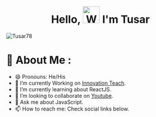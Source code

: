 <h1 align="center"> Hello, <img src="https://raw.githubusercontent.com/nixin72/nixin72/master/wave.gif" 
         alt="Waving hand animated gif"
         height="45"
         width="45" /> I'm Tusar</h1>
         
<p align="left"> <img src="https://komarev.com/ghpvc/?username=Tusar78&label=Profile views&color=blue&style=plastic&style=for-the-badge" alt="Tusar78" /> </p>

# 💫 About Me :
- 😄 Pronouns: He/His
- 🔭 I’m currently Working on [Innovation Teach](https://www.youtube.com/innovation-teach).
- 🌱 I’m currently learning about ReactJS.
- 👯 I’m looking to collaborate on [Youtube](https://youtube.com/innovation-teach).
- 💬 Ask me about JavaScript.
- 📫 How to reach me: Check social links below.
